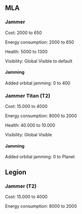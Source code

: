 ## MLA
### Jammer
Cost: 2000 to 650

Energy consumption: 2000 to 650

Health: 5000 to 1300

Visibility: Global Visible to default

#### Jamming
Added orbital jamming: 0 to 400

### Jammer Titan (T2)
Cost: 15.000 to 4000

Energy consumption: 8000 to 2000

Health: 40.000 to 10.000

Visibility: Global Visible

#### Jamming
Added orbital jamming: 0 to Planet

## Legion
### Jammer (T2)
Cost: 15.000 to 4000

Energy consumption: 8000 to 2000
